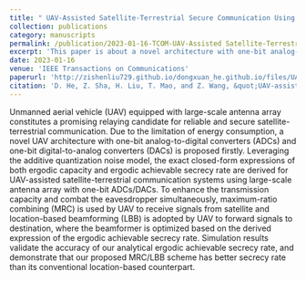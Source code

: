 ```yaml
---
title: " UAV-Assisted Satellite-Terrestrial Secure Communication Using Large-Scale Antenna Array With One-Bit ADCs/DACs"
collection: publications
category: manuscripts
permalink: /publication/2023-01-16-TCOM-UAV-Assisted Satellite-Terrestrial Secure Communication Using Large-Scale Antenna Array With One-Bit ADCs-number-10
excerpt: 'This paper is about a novel architecture with one-bit analog-to-digital converters (ADCs) and one-bit digital-to-analog converters (DACs) for UAV-assisted satellite-terrestrial communication systems using large-scale antenna array.'
date: 2023-01-16
venue: 'IEEE Transactions on Communications'
paperurl: 'http://zishenliu729.github.io/dongxuan_he.github.io/files/UAV-Assisted_Satellite-Terrestrial_Secure_Communication_Using_Large-Scale_Antenna_Array_With_One-Bit_ADCs_DACs.pdf'
citation: 'D. He, Z. Sha, H. Liu, T. Mao, and Z. Wang, &quot;UAV-assisted satellite-terrestrial secure communication using large-scale antenna array with one-bit ADCs/DACs,&quot; <i>IEEE Trans. Commun.</i>, vol. 71, no. 1, pp. 580–594, Jan. 2023.'
---
```


Unmanned aerial vehicle (UAV) equipped with large-scale antenna array constitutes a promising relaying candidate for reliable and secure satellite-terrestrial communication. Due to the limitation of energy consumption, a novel UAV architecture with one-bit analog-to-digital converters (ADCs) and one-bit digital-to-analog converters (DACs) is proposed firstly. Leveraging the additive quantization noise model, the exact closed-form expressions of both ergodic capacity and ergodic achievable secrecy rate are derived for UAV-assisted satellite-terrestrial communication systems using large-scale antenna array with one-bit ADCs/DACs. To enhance the transmission capacity and combat the eavesdropper simultaneously, maximum-ratio combining (MRC) is used by UAV to receive signals from satellite and location-based beamforming (LBB) is adopted by UAV to forward signals to destination, where the beamformer is optimized based on the derived expression of the ergodic achievable secrecy rate. Simulation results validate the accuracy of our analytical ergodic achievable secrecy rate, and demonstrate that our proposed MRC/LBB scheme has better secrecy rate than its conventional location-based counterpart.